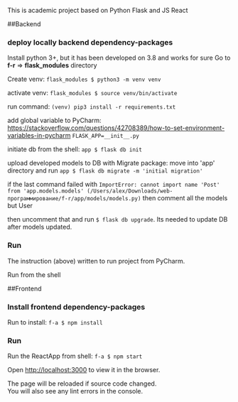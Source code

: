 This is academic project based on Python Flask and JS React

##Backend

### deploy locally backend dependency-packages
Install python 3+, but it has been developed on 3.8 and works for sure
Go to **f-r** => **flask_modules** directory

Create venv: `flask_modules $ python3 -m venv venv`

activate venv: `flask_modules $ source venv/bin/activate`

run command: `(venv) pip3 install -r requirements.txt`

add global variable to PyCharm: https://stackoverflow.com/questions/42708389/how-to-set-environment-variables-in-pycharm
`FLASK_APP=__init__.py`

initiate db from the shell:
`app $ flask db init`

upload developed models to DB with Migrate package:
move into 'app' directory and run
 `app $ flask db migrate -m 'initial migration'`

if the last command failed with
`ImportError: cannot import name 'Post' from 'app.models.models' (/Users/alex/Downloads/web-программирование/f-r/app/models/models.py)`
then comment all the models but User

then uncomment that and run `$ flask db upgrade`. Its needed to update DB after models updated. 

### Run 

The instruction (above) written to run project from PyCharm.

Run from the shell  

##Frontend

### Install frontend dependency-packages

Run to install: `f-a $ npm install`

### Run 

Run the ReactApp from shell: `f-a $ npm start`

Open [http://localhost:3000](http://localhost:3000) to view it in the browser.

The page will be reloaded if source code changed.<br />
You will also see any lint errors in the console.
